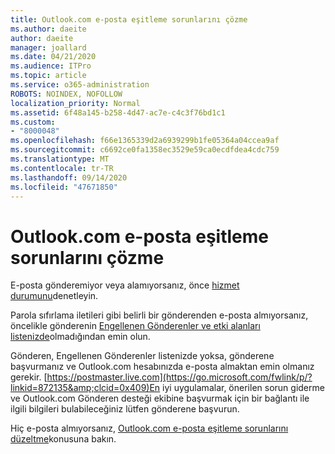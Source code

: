 ```yaml
---
title: Outlook.com e-posta eşitleme sorunlarını çözme
ms.author: daeite
author: daeite
manager: joallard
ms.date: 04/21/2020
ms.audience: ITPro
ms.topic: article
ms.service: o365-administration
ROBOTS: NOINDEX, NOFOLLOW
localization_priority: Normal
ms.assetid: 6f48a145-b258-4d47-ac7e-c4c3f76bd1c1
ms.custom:
- "8000048"
ms.openlocfilehash: f66e1365339d2a6939299b1fe05364a04ccea9af
ms.sourcegitcommit: c6692ce0fa1358ec3529e59ca0ecdfdea4cdc759
ms.translationtype: MT
ms.contentlocale: tr-TR
ms.lasthandoff: 09/14/2020
ms.locfileid: "47671850"
---
```

# <a name="fix-outlookcom-email-sync-issues"></a>Outlook.com e-posta eşitleme sorunlarını çözme

E-posta gönderemiyor veya alamıyorsanız, önce [hizmet durumunu](https://go.microsoft.com/fwlink/p/?linkid=837482&amp;clcid=0x409)denetleyin.
  
Parola sıfırlama iletileri gibi belirli bir gönderenden e-posta almıyorsanız, öncelikle gönderenin [Engellenen Gönderenler ve etki alanları listenizde](https://outlook.live.com/mail/options/mail/junkEmail/blockedSendersAndDomains)olmadığından emin olun.
  
Gönderen, Engellenen Gönderenler listenizde yoksa, gönderene başvurmanız ve Outlook.com hesabınızda e-posta almaktan emin olmanız gerekir. [https://postmaster.live.com](https://go.microsoft.com/fwlink/p/?linkid=872135&amp;clcid=0x409)En iyi uygulamalar, önerilen sorun giderme ve Outlook.com Gönderen desteği ekibine başvurmak için bir bağlantı ile ilgili bilgileri bulabileceğiniz lütfen gönderene başvurun.
  
Hiç e-posta almıyorsanız, [Outlook.com e-posta eşitleme sorunlarını düzeltme](https://support.office.com/article/d39e3341-8d79-4bf1-b3c7-ded602233642?wt.mc_id=Office_Outlook_com_Alchemy)konusuna bakın.